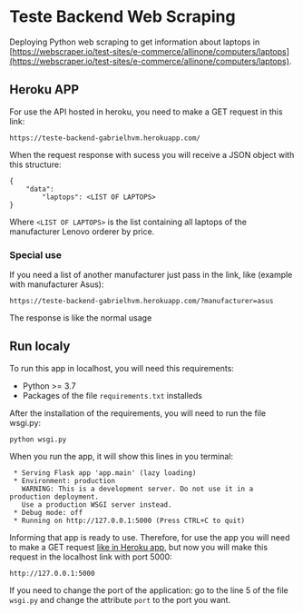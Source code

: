 # Teste Backend Web Scraping

Deploying Python web scraping to get information about laptops in [https://webscraper.io/test-sites/e-commerce/allinone/computers/laptops](https://webscraper.io/test-sites/e-commerce/allinone/computers/laptops).

## Heroku APP

For use the API hosted in heroku, you need to make a GET request in this link:

```
https://teste-backend-gabrielhvm.herokuapp.com/
```

When the request response with sucess you will receive a JSON object with this structure:

```
{
    "data":
        "laptops": <LIST OF LAPTOPS>
}
```
Where ```<LIST OF LAPTOPS>``` is the list containing all laptops of the manufacturer Lenovo orderer by price.

### Special use
If you need a list of another manufacturer just pass in the link, like (example with manufacturer Asus):

```
https://teste-backend-gabrielhvm.herokuapp.com/?manufacturer=asus
```

The response is like the normal usage

## Run localy
To run this app in localhost, you will need this requirements:

 - Python >= 3.7
 - Packages of the file ```requirements.txt``` installeds

After the installation of the requirements, you will need to run the file wsgi.py:

```
python wsgi.py
```
When you run the app, it will show this lines in you terminal:

```
 * Serving Flask app 'app.main' (lazy loading)
 * Environment: production
   WARNING: This is a development server. Do not use it in a production deployment.
   Use a production WSGI server instead.
 * Debug mode: off
 * Running on http://127.0.0.1:5000 (Press CTRL+C to quit)
```

Informing that app is ready to use. Therefore, for use the app you will need to make a GET request [like in Heroku app](#heroku-app), but now you will make this request in the localhost link with port 5000:

```
http://127.0.0.1:5000
```

If you need to change the port of the application: go to the line 5 of the file ```wsgi.py``` and change the attribute ```port``` to the port you want.